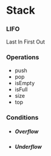 # Stack
### LIFO 
Last In First Out
### Operations
- push
- pop
- isEmpty
- isFull
- size
- top
### Conditions
- ##### Overflow
- ##### Underflow